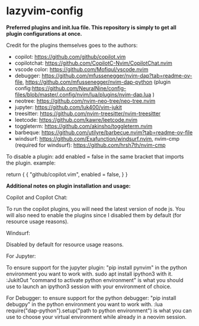 # lazyvim-config

**Preferred plugins and init.lua file. This repository is simply to get all plugin configurations at once.**

Credit for the plugins themselves goes to the authors:

* copilot: https://github.com/github/copilot.vim
* copilotchat: https://github.com/CopilotC-Nvim/CopilotChat.nvim
* vscode color: https://github.com/Mofiqul/vscode.nvim
* debugger: https://github.com/mfussenegger/nvim-dap?tab=readme-ov-file, https://github.com/mfussenegger/nvim-dap-python (plugin config:https://github.com/NeuralNine/config-files/blob/master/.config/nvim/lua/plugins/nvim-dap.lua )
* neotree: https://github.com/nvim-neo-tree/neo-tree.nvim
* jupyter: https://github.com/luk400/vim-jukit
* treesitter: https://github.com/nvim-treesitter/nvim-treesitter
* leetcode: https://github.com/kawre/leetcode.nvim
* toggleterm: https://github.com/akinsho/toggleterm.nvim
* barbeque: https://github.com/utilyre/barbecue.nvim?tab=readme-ov-file
* windsurf:  https://github.com/Exafunction/windsurf.nvim, nvim-cmp (required for windsurf): https://github.com/hrsh7th/nvim-cmp

To disable a plugin: add enabled = false in the same bracket that imports the plugin. 
example:

return {
  {
    "github/copilot.vim",
     enabled = false,
  }
}

**Additional notes on plugin installation and usage:**

Copilot and Copilot Chat:

To run the copilot plugins, you will need the latest version of node js. You will also need to enable the plugins since I disabled them by default (for resource usage reasons).

Windsurf:

Disabled by default for resource usage reasons.

For Jupyter:

To ensure support for  the jupyter plugin: "pip install pynvim" in the python environment you want to work with. sudo apt install ipython3 with it.
:JukitOut "command to activate python environment" is what you should use to launch an ipython3 session with your environment of choice.

For Debugger:
to ensure support for the python debugger: "pip install debugpy" in the python environment you want to work with.
:lua require("dap-python").setup("path to python environment") is what you can use to choose your virtual environment while already in a neovim session.
